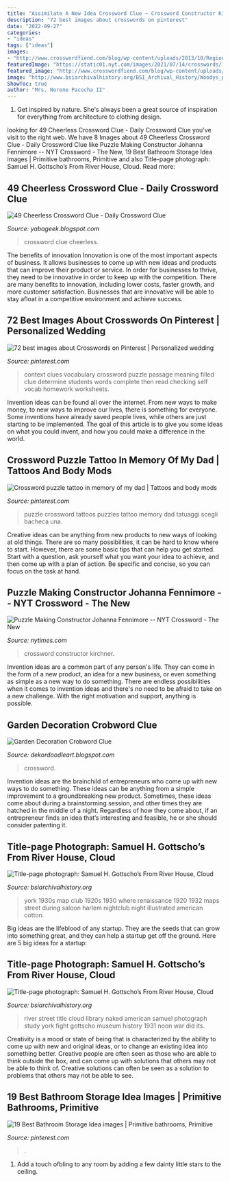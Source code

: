 ```yaml
---
title: "Assimilate A New Idea Crossword Clue ~ Crossword Constructor Kirchner"
description: "72 best images about crosswords on pinterest"
date: "2022-09-27"
categories:
- "ideas"
tags: ["ideas"]
images:
- "http://www.crosswordfiend.com/blog/wp-content/uploads/2013/10/Region-capture-231.png"
featuredImage: "https://static01.nyt.com/images/2021/07/14/crosswords/14wordplay-constructor-art-fenimore2/14wordplay-constructor-art-fenimore2-jumbo.jpg?quality=90&amp;auto=webp"
featured_image: "http://www.crosswordfiend.com/blog/wp-content/uploads/2013/10/Region-capture-231.png"
image: "http://www.bsiarchivalhistory.org/BSI_Archival_History/Woodys_pt_1_files/droppedImage_3.jpg"
ShowToc: true
author: "Mrs. Norene Pacocha II"
---
```



1. Get inspired by nature. She's always been a great source of inspiration for everything from architecture to clothing design.

	

		
looking for 49 Cheerless Crossword Clue - Daily Crossword Clue you've visit to the right web. We have 8 Images about 49 Cheerless Crossword Clue - Daily Crossword Clue like Puzzle Making Constructor Johanna Fennimore -- NYT Crossword - The New, 19 Best Bathroom Storage Idea images | Primitive bathrooms, Primitive and also Title-page photograph: Samuel H. Gottscho’s From River House, Cloud. Read more:
		
    
## 49 Cheerless Crossword Clue - Daily Crossword Clue

<img loading=lazy src="http://www.crosswordfiend.com/blog/wp-content/uploads/2013/10/Region-capture-231.png" onerror="this.onerror=null;this.src='https://tse1.mm.bing.net/th?id=OIP.-0R2dUs9y0jjjEcMUOKCdgAAAA&amp;pid=15.1';" alt="49 Cheerless Crossword Clue - Daily Crossword Clue">

_Source: yabageek.blogspot.com_

>crossword clue cheerless. 

	

The benefits of innovation
Innovation is one of the most important aspects of business. It allows businesses to come up with new ideas and products that can improve their product or service. In order for businesses to thrive, they need to be innovative in order to keep up with the competition. There are many benefits to innovation, including lower costs, faster growth, and more customer satisfaction. Businesses that are innovative will be able to stay afloat in a competitive environment and achieve success.

    
## 72 Best Images About Crosswords On Pinterest | Personalized Wedding

<img loading=lazy src="https://s-media-cache-ak0.pinimg.com/736x/1c/7b/ee/1c7bee9e5a196d07d2ea771758b000df.jpg" onerror="this.onerror=null;this.src='https://tse2.mm.bing.net/th?id=OIP.VT5qEn_g5EfgqRx_jDTcGgHaJl&amp;pid=15.1';" alt="72 best images about Crosswords on Pinterest | Personalized wedding">

_Source: pinterest.com_

>context clues vocabulary crossword puzzle passage meaning filled clue determine students words complete then read checking self vocab homework worksheets. 

	

Invention ideas can be found all over the internet. From new ways to make money, to new ways to improve our lives, there is something for everyone. Some inventions have already saved people lives, while others are just starting to be implemented. The goal of this article is to give you some ideas on what you could invent, and how you could make a difference in the world.

    
## Crossword Puzzle Tattoo In Memory Of My Dad | Tattoos And Body Mods

<img loading=lazy src="https://s-media-cache-ak0.pinimg.com/originals/b7/12/c3/b712c33c0aa42805cc686ea320deb942.jpg" onerror="this.onerror=null;this.src='https://tse4.mm.bing.net/th?id=OIP.IKW_jlgfBdk4MHIXSB2Y_QHaJ4&amp;pid=15.1';" alt="Crossword puzzle tattoo in memory of my dad | Tattoos and body mods">

_Source: pinterest.com_

>puzzle crossword tattoos puzzles tattoo memory dad tatuaggi scegli bacheca una. 

	

Creative ideas can be anything from new products to new ways of looking at old things. There are so many possibilities, it can be hard to know where to start. However, there are some basic tips that can help you get started. Start with a question, ask yourself what you want your idea to achieve, and then come up with a plan of action. Be specific and concise, so you can focus on the task at hand.

    
## Puzzle Making Constructor Johanna Fennimore -- NYT Crossword - The New

<img loading=lazy src="https://static01.nyt.com/images/2021/07/14/crosswords/14wordplay-constructor-art-fenimore2/14wordplay-constructor-art-fenimore2-jumbo.jpg?quality=90&amp;auto=webp" onerror="this.onerror=null;this.src='https://tse1.mm.bing.net/th?id=OIP.ZOOG0A-hexmCL1QE6KXdGAHaE8&amp;pid=15.1';" alt="Puzzle Making Constructor Johanna Fennimore -- NYT Crossword - The New">

_Source: nytimes.com_

>crossword constructor kirchner. 

	

Invention ideas are a common part of any person's life. They can come in the form of a new product, an idea for a new business, or even something as simple as a new way to do something. There are endless possibilities when it comes to invention ideas and there's no need to be afraid to take on a new challenge. With the right motivation and support, anything is possible.

    
## Garden Decoration Crobword Clue

<img loading=lazy src="https://images.currentcatalog.com/catalog/product/98207/98207_02.jpg" onerror="this.onerror=null;this.src='https://tse3.mm.bing.net/th?id=OIP.3YOSRbxxIhaRis_BuOAlIQHaHa&amp;pid=15.1';" alt="Garden Decoration Crobword Clue">

_Source: dekordoodleart.blogspot.com_

>crossword. 

	

Invention ideas are the brainchild of entrepreneurs who come up with new ways to do something. These ideas can be anything from a simple improvement to a groundbreaking new product. Sometimes, these ideas come about during a brainstorming session, and other times they are hatched in the middle of a night. Regardless of how they come about, if an entrepreneur finds an idea that’s interesting and feasible, he or she should consider patenting it.

    
## Title-page Photograph: Samuel H. Gottscho’s From River House, Cloud

<img loading=lazy src="http://www.bsiarchivalhistory.org/BSI_Archival_History/Woodys_pt_1_files/droppedImage_3.jpg" onerror="this.onerror=null;this.src='https://tse3.mm.bing.net/th?id=OIP.MkFJ9BiD64tmvr8WALk36QHaFF&amp;pid=15.1';" alt="Title-page photograph: Samuel H. Gottscho’s From River House, Cloud">

_Source: bsiarchivalhistory.org_

>york 1930s map club 1920s 1930 where renaissance 1920 1932 maps street during saloon harlem nightclub night illustrated american cotton. 

	

Big ideas are the lifeblood of any startup. They are the seeds that can grow into something great, and they can help a startup get off the ground. Here are 5 big ideas for a startup: 

    
## Title-page Photograph: Samuel H. Gottscho’s From River House, Cloud

<img loading=lazy src="http://www.bsiarchivalhistory.org/BSI_Archival_History/Woodys_pt_1_files/droppedImage.png" onerror="this.onerror=null;this.src='https://tse2.mm.bing.net/th?id=OIP.UPWdv9sar2hUuhno3VnPYwHaFC&amp;pid=15.1';" alt="Title-page photograph: Samuel H. Gottscho’s From River House, Cloud">

_Source: bsiarchivalhistory.org_

>river street title cloud library naked american samuel photograph study york fight gottscho museum history 1931 noon war did its. 

	

Creativity is a mood or state of being that is characterized by the ability to come up with new and original ideas, or to change an existing idea into something better. Creative people are often seen as those who are able to think outside the box, and can come up with solutions that others may not be able to think of. Creative solutions can often be seen as a solution to problems that others may not be able to see.

    
## 19 Best Bathroom Storage Idea Images | Primitive Bathrooms, Primitive

<img loading=lazy src="https://i.pinimg.com/474x/28/43/04/2843048e79c8e2d227d4baa6e5375f33--bathroom-medicine-cabinet-medicine-cabinets.jpg" onerror="this.onerror=null;this.src='https://tse2.mm.bing.net/th?id=OIP.TGn0PGpbDnYZS2Q6ES0eQAAAAA&amp;pid=15.1';" alt="19 Best Bathroom Storage Idea images | Primitive bathrooms, Primitive">

_Source: pinterest.com_

>. 

	

1. Add a touch ofbling to any room by adding a few dainty little stars to the ceiling.

